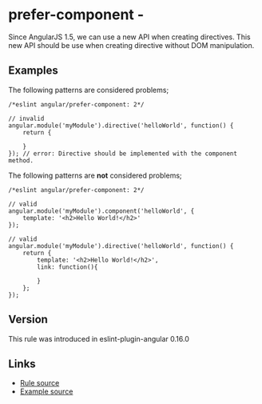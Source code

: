 <!-- WARNING: Generated documentation. Edit docs and examples in the rule and examples file ('rules/prefer-component.js', 'examples/prefer-component.js'). -->

# prefer-component -

Since AngularJS 1.5, we can use a new API when creating directives.
This new API should be use when creating directive without DOM manipulation.

## Examples

The following patterns are considered problems;

    /*eslint angular/prefer-component: 2*/

    // invalid
    angular.module('myModule').directive('helloWorld', function() {
        return {

        }
    }); // error: Directive should be implemented with the component method.

The following patterns are **not** considered problems;

    /*eslint angular/prefer-component: 2*/

    // valid
    angular.module('myModule').component('helloWorld', {
        template: '<h2>Hello World!</h2>'
    });

    // valid
    angular.module('myModule').directive('helloWorld', function() {
        return {
            template: '<h2>Hello World!</h2>',
            link: function(){

            }
        };
    });

## Version

This rule was introduced in eslint-plugin-angular 0.16.0

## Links

* [Rule source](../rules/prefer-component.js)
* [Example source](../examples/prefer-component.js)
